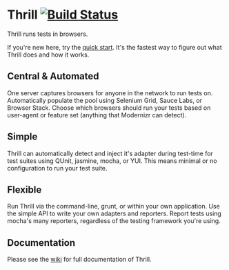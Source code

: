 # Thrill [![Build Status](https://secure.travis-ci.org/oztu/thrill.png?branch=stable)](http://travis-ci.org/oztu/thrill)

Thrill runs tests in browsers.

If you're new here, try the [quick start](https://github.com/oztu/thrill/wiki/Use). 
It's the fastest way to figure out what Thrill does and how it works.

## Central & Automated
One server captures browsers for anyone in the network to run tests on. Automatically
populate the pool using Selenium Grid, Sauce Labs, or Browser Stack. Choose which
browsers should run your tests based on user-agent or feature set (anything that Modernizr can detect).

## Simple
Thrill can automatically detect and inject it's adapter during test-time for test
suites using QUnit, jasmine, mocha, or YUI. This means minimal or no configuration
to run your test suite.

## Flexible
Run Thrill via the command-line, grunt, or within your own application. 
Use the simple API to write your own adapters and reporters. Report tests 
using mocha's many reporters, regardless of the testing framework you're using.

## Documentation
Please see the [wiki](https://github.com/oztu/thrill/wiki) for full documentation of Thrill.
